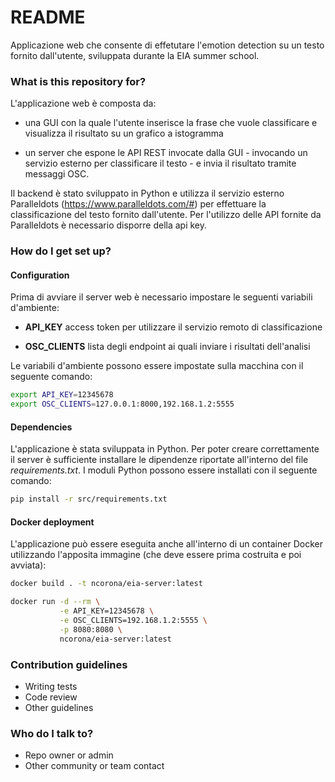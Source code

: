 # README #

Applicazione web che consente di effetutare l'emotion detection su un testo
fornito dall'utente, sviluppata durante la EIA summer school.


### What is this repository for? ###

L'applicazione web è composta da:

* una GUI con la quale l'utente inserisce la frase che vuole classificare e visualizza il risultato su un grafico a istogramma

* un server che espone le API REST invocate dalla GUI - invocando un servizio esterno per classificare il testo - e invia il risultato tramite messaggi OSC.


Il backend è stato sviluppato in Python e utilizza il servizio esterno Paralleldots (https://www.paralleldots.com/#) per effettuare la classificazione del testo fornito dall'utente.
Per l'utilizzo delle API fornite da Paralleldots è necessario disporre della api key.



### How do I get set up? ###

#### Configuration ####

Prima di avviare il server web è necessario impostare le seguenti variabili d'ambiente:

* __API_KEY__ access token per utilizzare il servizio remoto di classificazione

* __OSC_CLIENTS__ lista degli endpoint ai quali inviare i risultati dell'analisi


Le variabili d'ambiente possono essere impostate sulla macchina con il seguente comando:

```bash
export API_KEY=12345678
export OSC_CLIENTS=127.0.0.1:8000,192.168.1.2:5555
```

#### Dependencies ####

L'applicazione è stata sviluppata in Python.
Per poter creare correttamente il server è sufficiente installare le dipendenze riportate all'interno del file _requirements.txt_.
I moduli Python possono essere installati con il seguente comando:

```bash
pip install -r src/requirements.txt
```


#### Docker deployment ####

L'applicazione può essere eseguita anche all'interno di un container Docker utilizzando l'apposita immagine (che deve essere prima costruita e poi avviata):

```bash
docker build . -t ncorona/eia-server:latest

docker run -d --rm \
           -e API_KEY=12345678 \
           -e OSC_CLIENTS=192.168.1.2:5555 \
           -p 8080:8080 \
           ncorona/eia-server:latest
```

### Contribution guidelines ###

* Writing tests
* Code review
* Other guidelines


### Who do I talk to? ###

* Repo owner or admin
* Other community or team contact
